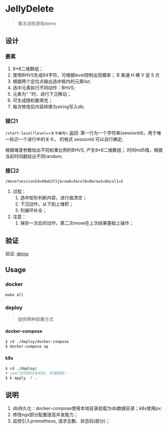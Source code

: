 # JellyDelete
> 果冻消除游戏demo


## 设计


### 要素
1. 8*8二维数组；
2. 使用BHVS生成64字符，可根据level控制出现概率；
B 普通
H 横
V 竖
S 方
3. 根据两个定位点输出选中框内的元素list;
4. 选中元素执行不同动作：BHVS;
5. 元素为" "时，进行下沉移动；
6. 可生成随机数填充；
7. 每次修改后内容转换为string写入db;


### 接口1

`/start-level?level=<关卡编号>`
返回: 第一⾏为一个字符串(sessionId)，用于唯一标识一个进⾏中的关卡， 的格式 sessionId 可以⾃⾏确定; 

根据难度参数给出不同权重比例的BHVS, 产生8*8二维数组；
时间md5值，根据当前时间戳给出不同random;


### 接口2

`/move?sessionId=40ab3f2j&row0=5&col0=0&row1=6&col1=2`

1. 过程：
   1. 选中矩形判断内容，进行值清空；
   2. 下沉动作，从下到上堆积；
   3. 列循环补全；
2. 注意：
   1. 保存一次后的动作，第二次move在上次结果基础上操作；



## 验证

验证: [demo](./docs/exec_step.md)



## Usage

### docker

`make all`



### deploy

> 提供两种部署方式



#### docker-compose

``` bash
$ cd ./deploy/docker-compose
$ docker-compose up
```

#### k8s

``` bash
$ cd ./deploy/
# yaml文件部分未校验，环境限制；
$ k apply -f .
```



## 说明

1. db持久化：docker-compose使用本地目录挂载为db数据目录；k8s使用pv;
2. 修改ngx部分配置提高并发能力；
3. 监控引入prometheus, 请求总数、状态码(部分)；